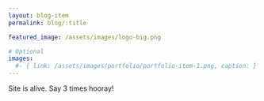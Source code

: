 ```yaml
---
layout: blog-item
permalink: blog/:title

featured_image: /assets/images/logo-big.png

# Optional
images:
  #- { link: /assets/images/portfolio/portfolio-item-1.png, caption: }
---
```

Site is alive. Say 3 times hooray!
